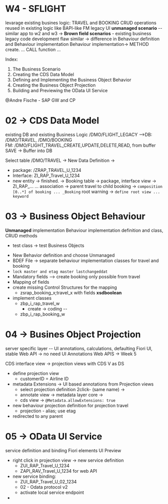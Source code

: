 # W4 - SFLIGHT
levarage existing busines logic: TRAVEL and BOOKING
CRUD operations reused in existing logic like BAPI-like FM 
legacy UI 
**unmanaged scenario** -- similar app to w2 and w3  -> **Brown field scenarios** - existing business legacy code
development flaw similar -> difference in Behaviour definition and Behaviour implementation
Behaviour implementation-> METHOD create. ... CALL function ... 

Index: 
1. The Business Scenario
2. Creating the CDS Data Model
3. Defining and Implementing the Business Object Behavior
4. Creating the Business Object Projection
5. Building and Previewing the OData UI Service

@Andre Fische - SAP GW and CP

# 02 -> CDS Data Model 
existing DB and existing Business Logic
/DMO/FLIGHT_LEGACY -->DB: /DMO/TRAVEL, /DMO/BOOKING  
FM: /DMO/FLIGHT_TRAVEL_CREATE,UPDATE,DELETE,READ, from buffer 
SAVE -> Buffer into DB 

Select table /DMO/TRAVEL -> New Data Definition -> 
* package: /ZRAP_TRAVEL_U_1234
* Interface: ZI_RAP_Travel_U_1234
* new entity -> finished. 
-> Booking table -> package, interface view -> ZI_RAP_... 
... 
association -> parent travel to child booking -> 
``` composition [0..*] of booking ... _Booking ```
root warning -> ``` define root view ... keyword ``` 

# 03 -> Business Object Behaviour 
**Unmanaged** implementation 
Behaviour implementation definition and class, 
CRUD methods 
+ test class -> test Business Objects 

* New Behavior definition and choose Unmanaged 
* BDEF File -> separate behaviour implementation classes for travel and booking 
* ``` lock master and etag master lastchangeddat ``` 
* Mandatory fields --> create booking only possible from travel
* Mapping of fields 
* create missing Control Structures for the mapping 
    * zsrap_booking_x;travel_x with fields **xsdboolean** 
* implement classes
    * zbp_i_rap_travel_w 
        * create -> coding -- 
    * zbp_i_rap_booking_w


# 04 -> Busines Object Projection 
server specific layer -- UI annotations, calculations, defaulting
Fiori UI, stable Web API -> no need UI Annotations 
Web APIS -> Week 5 

CDS interface view -> projection views with CDS V as DS 
* define projection view 
    * customerID = Airline ID 
* metadata Extensions -> UI based annotations from Projection views 
    * select projection definition 2click- (same name) -> 
    * annotate view -> metadata layer core -> 
    * cds view -> ``` @Metadata.allowExtensions: true ```
*  new behaviour projection definition for projection travel 
    * projection - alias; use etag 
* redirected to any parent 

# 05 -> OData UI Service 
service definition and binding 
Fiori elements UI Preview 
* right click in projection view -> new service definition
    * ZUI_RAP_Travel_U_1234
    * ZAPI_RAV_Travel_U_1234 for web API 
* new service binding: 
    * ZUI_RAP_Travel_U_02_1234 
    * 02 - Odata protocol v2
    * activate local service endpoint 
*      





